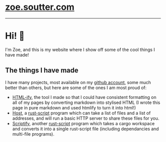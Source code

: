 # [zoe.soutter.com](/)
---

# Hi! &#128075;

I'm Zoe, and this is my website where I show off some of the cool things I have made!

## The things I have made

I have many projects, most available on my [github account](https://github.com/MagicPotatoBean), some much better than others, but here are some of the ones I am most proud of:
- [HTML-ify](htmlify.html), the tool I made so that I could have consistent formatting on all of my pages by converting markdown into stylised HTML (I wrote this page in pure markdown and used htmlify to turn it into html!)
- [Host](host.html), a [rust-script](https://discourse.nixos.org/t/nix-users-you-can-fearlessly-start-using-rust-scripts-already/35521/4) program which can take a list of files and a list of addresses, and will run a basic HTTP server to share these files for you.
- [Scriptify](scriptify.html), another [rust-script](https://discourse.nixos.org/t/nix-users-you-can-fearlessly-start-using-rust-scripts-already/35521/4) program which takes a cargo workspace and converts it into a single rust-script file (including dependancies and multi-file programs).
